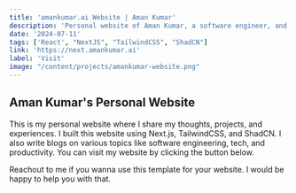 ```yaml
---
title: 'amankumar.ai Website | Aman Kumar'
description: 'Personal website of Aman Kumar, a software engineer, and a tech enthusiast.'
date: '2024-07-11'
tags: ['React', "NextJS", "TailwindCSS", "ShadCN"]
link: 'https://next.amankumar.ai'
label: 'Visit'
image: "/content/projects/amankumar-website.png"
---
```


## Aman Kumar's Personal Website

This is my personal website where I share my thoughts, projects, and experiences. I built this website using Next.js, TailwindCSS, and ShadCN. I also write blogs on various topics like software engineering, tech, and productivity. You can visit my website by clicking the button below.

Reachout to me if you wanna use this template for your website. I would be happy to help you with that.
